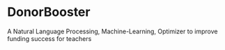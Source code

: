 # DonorBooster
A Natural Language Processing, Machine-Learning, Optimizer to improve funding success for teachers

